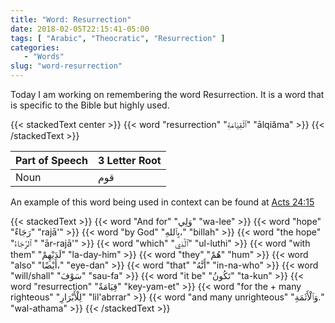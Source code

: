 ```yaml
---
title: "Word: Resurrection"
date: 2018-02-05T22:15:41-05:00
tags: [ "Arabic", "Theocratic", "Resurrection" ]
categories:
   - "Words"
slug: "word-resurrection"
---
```


Today I am working on remembering the word Resurrection. It is a word that is specific to the Bible but highly used.

{{< stackedText center >}}
   {{< word "resurrection" "ٱلْقِيَامَةِ" "ālqiăma" >}}
{{< /stackedText >}}

| Part of Speech | 3 Letter Root |
| ---------------|---------------|
| Noun | قوم |

An example of this word being used in context can be found at [Acts
24:15](https://www.jw.org/en/publications/bible/study-bible/books/acts/24/#v44024015)

{{< stackedText >}}
   {{< word "And for" "وَلِي" "wa-lee" >}}
   {{< word "hope" "رَجَاءٌ" "rajā'" >}}
   {{< word "by God" "بِٱللهِ،" "billah" >}}
   {{< word "the hope" "ٱلرَّجَاءُ " "ār-rajā'" >}}
   {{< word "which" "ٱلَّذِي" "ul-luthi" >}}
   {{< word "with them" "لَدَيْهِمْ" "la-day-him" >}}
   {{< word "they" "هُمْ" "hum" >}}
   {{< word "also" "أَيْضًا،" "eye-dan" >}}
   {{< word "that" "أَنَّهُ" "in-na-who" >}}
   {{< word "will/shall" "سَوْفَ" "sau-fa" >}}
   {{< word "it be" "تَكُونُ" "ta-kun" >}}
   {{< word "resurrection" "قِيَامَةٌ" "key-yam-et" >}}
   {{< word "for the + many righteous" "لِلْأَبْرَارِ" "lil'abrrar" >}}
   {{< word "and many unrighteous" "وَٱلْأَثَمَةِ." "wal-athama" >}}
{{< /stackedText >}}

